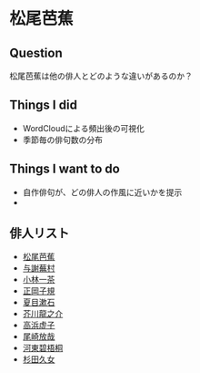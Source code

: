 # 松尾芭蕉

## Question
松尾芭蕉は他の俳人とどのような違いがあるのか？

## Things I did
- WordCloudによる頻出後の可視化
- 季節毎の俳句数の分布

## Things I want to do
- 自作俳句が、どの俳人の作風に近いかを提示
- 


## 俳人リスト
- [松尾芭蕉](http://www5c.biglobe.ne.jp/~n32e131/haiku/bashou.html)
- [与謝蕪村](http://www5c.biglobe.ne.jp/~n32e131/haiku/buson.html)
- [小林一茶](http://www5c.biglobe.ne.jp/~n32e131/haiku/issa.html)
- [正岡子規](http://www5c.biglobe.ne.jp/~n32e131/haiku/siki.html)
- [夏目漱石](http://www5c.biglobe.ne.jp/~n32e131/haiku/souseki.html)
- [芥川龍之介](http://www5c.biglobe.ne.jp/~n32e131/haiku/ryunosuke.html)
- [高浜虚子](http://www5c.biglobe.ne.jp/~n32e131/haiku/kyoshi.html)
- [尾崎放哉](http://www5c.biglobe.ne.jp/~n32e131/haiku/housai.html)
- [河東碧梧桐](http://www5c.biglobe.ne.jp/~n32e131/haiku/hekigotoh.html)
- [杉田久女](http://www5c.biglobe.ne.jp/~n32e131/haiku/hisajo.html)